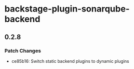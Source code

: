 # backstage-plugin-sonarqube-backend

## 0.2.8

### Patch Changes

- ce85b16: Switch static backend plugins to dynamic plugins
